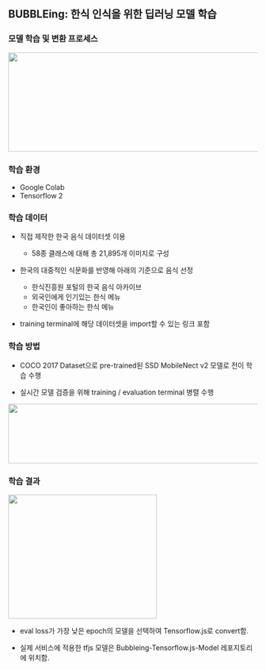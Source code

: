 ## BUBBLEing: 한식 인식을 위한 딥러닝 모델 학습
### 모델 학습 및 변환 프로세스
<img src="https://user-images.githubusercontent.com/76741915/170532651-7f658622-5e9e-4633-944f-284e08a6cca5.png" width="700" height="200"/>

### 학습 환경
- Google Colab
- Tensorflow 2
### 학습 데이터
- 직접 제작한 한국 음식 데이터셋 이용
  - 58종 클래스에 대해 총 21,895개 이미지로 구성

- 한국의 대중적인 식문화를 반영해 아래의 기준으로 음식 선정
  - 한식진흥원 포털의 한국 음식 아카이브 
  - 외국인에게 인기있는 한식 메뉴
  - 한국인이 좋아하는 한식 메뉴

- training terminal에 해당 데이터셋을 import할 수 있는 링크 포함
### 학습 방법
- COCO 2017 Dataset으로 pre-trained된 SSD MobileNect v2 모델로 전이 학습 수행

- 실시간 모델 검증을 위해 training / evaluation terminal 병렬 수행
<img src="https://user-images.githubusercontent.com/76741915/170534667-633efe10-4c92-4f11-8fc4-6ac527b21f9d.png" width="700" height="120"/>

### 학습 결과
<img src="https://user-images.githubusercontent.com/76741915/170534952-d93d72ca-5c1d-4ed3-bac9-e1fb47ff52ae.png" width="300" height="250"/>

- eval loss가 가장 낮은 epoch의 모델을 선택하여 Tensorflow.js로 convert함.

- 실제 서비스에 적용한 tfjs 모델은 Bubbleing-Tensorflow.js-Model 레포지토리에 위치함.
